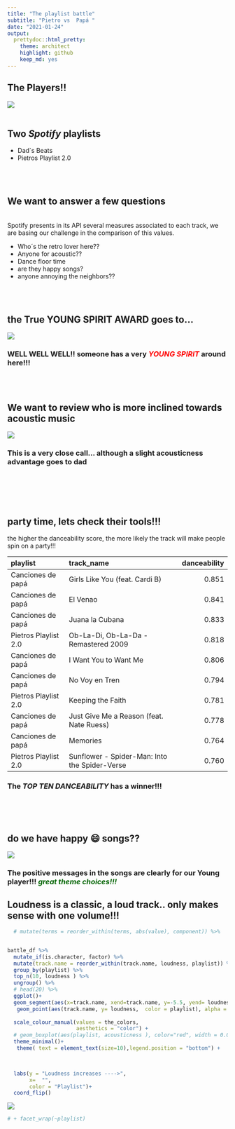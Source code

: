 ```yaml
---
title: "The playlist battle"
subtitle: "Pietro vs  Papá "
date: "2021-01-24"
output:
  prettydoc::html_pretty:
    theme: architect
    highlight: github
    keep_md: yes
---
```






## The Players!!
 ![](Pi_dad.jpeg)
<br>
<br>

## Two *Spotify* playlists

- Dad`s Beats
- Pietros Playlist 2.0

<br>
<br>


## We want to answer a few questions

<br>
Spotify presents in its API several measures associated to each track, we are basing our challenge in the comparison of this values.
<br>

- Who´s the retro lover here??
- Anyone for acoustic??
- Dance floor time
- are they happy songs?
- anyone annoying the neighbors??

<br>
<br>

## the True **YOUNG SPIRIT AWARD** goes to...

![](Pietro_lists_files/figure-html/unnamed-chunk-2-1.png)<!-- -->

### WELL WELL WELL!! someone has a very <span style="color:red"> *YOUNG SPIRIT* </span>  around here!!!

<br>
<br>

## We want to review who is more inclined towards acoustic music


![](Pietro_lists_files/figure-html/unnamed-chunk-3-1.png)<!-- -->

### This is a very close call... although a slight acousticness advantage goes to dad
<br>
<br>
<br>
<br>

##  party time, lets check their tools!!!
the higher the danceability score, the more likely the track will make people spin on a party!!!


|playlist             |track_name                                    | danceability|
|:--------------------|:---------------------------------------------|------------:|
|Canciones de papá    |Girls Like You (feat. Cardi B)                |        0.851|
|Canciones de papá    |El Venao                                      |        0.841|
|Canciones de papá    |Juana la Cubana                               |        0.833|
|Pietros Playlist 2.0 |Ob-La-Di, Ob-La-Da - Remastered 2009          |        0.818|
|Canciones de papá    |I Want You to Want Me                         |        0.806|
|Canciones de papá    |No Voy en Tren                                |        0.794|
|Pietros Playlist 2.0 |Keeping the Faith                             |        0.781|
|Canciones de papá    |Just Give Me a Reason (feat. Nate Ruess)      |        0.778|
|Canciones de papá    |Memories                                      |        0.764|
|Pietros Playlist 2.0 |Sunflower - Spider-Man: Into the Spider-Verse |        0.760|

### The <span style="color:blue50"> *TOP TEN DANCEABILITY* </span> has a winner!!!


<br>
<br>
<br>

## do we have happy 😄 songs??

![](Pietro_lists_files/figure-html/unnamed-chunk-5-1.png)<!-- -->

### The positive messages in the songs are clearly for our Young player!!! <span style="color:darkgreen"> *great theme choices!!!* </span> 




## Loudness is a classic, a loud track.. only makes sense with one volume!!!



```r
  # mutate(terms = reorder_within(terms, abs(value), component)) %>%


battle_df %>%
  mutate_if(is.character, factor) %>% 
  mutate(track.name = reorder_within(track.name, loudness, playlist)) %>% 
  group_by(playlist) %>% 
  top_n(10, loudness ) %>% 
  ungroup() %>% 
  # head(20) %>% 
  ggplot()+
  geom_segment(aes(x=track.name, xend=track.name, y=-5.5, yend= loudness ) ) +
   geom_point(aes(track.name, y= loudness,  color = playlist), alpha = 1, size = 4)+
 
  scale_colour_manual(values = the_colors,
                      aesthetics = "color") +
  # geom_boxplot(aes(playlist, acousticness ), color="red", width = 0.05) +
  theme_minimal()+
   theme( text = element_text(size=10),legend.position = "bottom") +
 


  labs(y = "Loudness increases ---->",
       x=  "",
       color = "Playlist")+
  coord_flip()
```

![](Pietro_lists_files/figure-html/unnamed-chunk-6-1.png)<!-- -->

```r
# + facet_wrap(~playlist)
```



